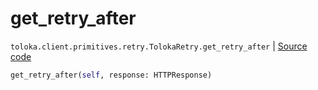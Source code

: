 # get_retry_after
`toloka.client.primitives.retry.TolokaRetry.get_retry_after` | [Source code](https://github.com/Toloka/toloka-kit/blob/v1.2.3/src/client/primitives/retry.py#L68)

```python
get_retry_after(self, response: HTTPResponse)
```

